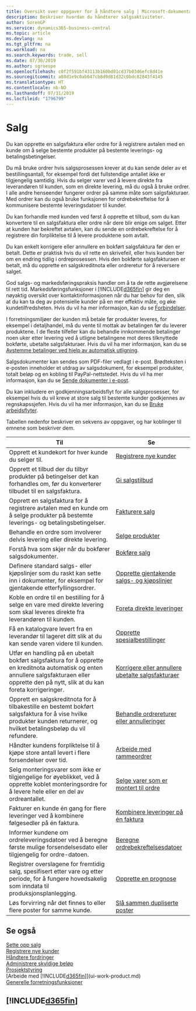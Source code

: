 ```yaml
---
title: Oversikt over oppgaver for å håndtere salg | Microsoft-dokumentasjon
description: Beskriver hvordan du håndterer salgsaktiviteter.
author: SorenGP
ms.service: dynamics365-business-central
ms.topic: article
ms.devlang: na
ms.tgt_pltfrm: na
ms.workload: na
ms.search.keywords: trade, sell
ms.date: 07/30/2019
ms.author: sgroespe
ms.openlocfilehash: c0f2f591bf43113b160bd81cd37b03d6efc8d41e
ms.sourcegitcommit: a88d1e9c0ab647cb8d9d81d32c0bdc82843f4145
ms.translationtype: HT
ms.contentlocale: nb-NO
ms.lasthandoff: 07/31/2019
ms.locfileid: "1796799"
---
```

# <a name="sales"></a>Salg
Du kan opprette en salgsfaktura eller ordre for å registrere avtalen med en kunde om å selge bestemte produkter på bestemte leverings- og betalingsbetingelser.

Du må bruke ordrer hvis salgsprosessen krever at du kan sende deler av et bestillingsantall, for eksempel fordi det fullstendige antallet ikke er tilgjengelig samtidig. Hvis du selger varer ved å levere direkte fra leverandøren til kunden, som en direkte levering, må du også å bruke ordrer. I alle andre henseender fungerer ordrer på samme måte som salgsfakturaer. Med ordrer kan du også bruke funksjonen for ordrebekreftelse for å kommunisere bestemte leveringsdatoer til kunder.  

Du kan forhandle med kunden ved først å opprette et tilbud, som du kan konvertere til en salgsfaktura eller ordre når dere blir enige om salget. Etter at kunden har bekreftet avtalen, kan du sende en ordrebekreftelse for å registrere din forpliktelse til å levere produktene som avtalt.

Du kan enkelt korrigere eller annullere en bokført salgsfaktura før den er betalt. Dette er praktisk hvis du vil rette en skrivefeil, eller hvis kunden ber om en endring tidlig i ordreprosessen. Hvis den bokførte salgsfakturaen er betalt, må du opprette en salgskreditnota eller ordreretur for å reversere salget.

God salgs- og markedsføringspraksis handler om å ta de rette avgjørelsene til rett tid. Markedsføringsfunksjoner i [!INCLUDE[d365fin](includes/d365fin_md.md)] gir deg en nøyaktig oversikt over kontaktinformasjonen når du har behov for den, slik at du kan ta deg av potensielle kunder på en mer effektiv måte, og øke kundetilfredsheten. Hvis du vil ha mer informasjon, kan du se [Forbindelser](marketing-relationship-management.md).

I forretningsmiljøer der kunden må betale før produkter leveres, for eksempel i detaljhandel, må du vente til mottak av betalingen før du leverer produktene. I de fleste tilfeller kan du behandle innkommende betalinger noen uker etter levering ved å utligne betalingene mot deres tilknyttede bokførte, ubetalte salgsfakturaer. Hvis du vil ha mer informasjon, kan du se [Avstemme betalinger ved hjelp av automatisk utligning](receivables-how-reconcile-payments-auto-application.md).

Salgsdokumenter kan sendes som PDF-filer vedlagt i e-post. Brødteksten i e-posten inneholder et utdrag av salgsdokument, for eksempel produkter, totalt beløp og en kobling til PayPal-nettstedet. Hvis du vil ha mer informasjon, kan du se [Sende dokumenter i e-post](ui-how-send-documents-email.md).

Du kan inkludere en godkjenningsarbeidsflyt for alle salgsprosesser, for eksempel hvis du vil kreve at store salg til bestemte kunder godkjennes av regnskapssjefen. Hvis du vil ha mer informasjon, kan du se [Bruke arbeidsflyter](across-use-workflows.md).

Tabellen nedenfor beskriver en sekvens av oppgaver, og har koblinger til emnene som beskriver dem.

| Til | Se |
| --- | --- |
|Opprett et kundekort for hver kunde du selger til.|[Registrere nye kunder](sales-how-register-new-customers.md)|
| Opprett et tilbud der du tilbyr produkter på betingelser det kan forhandles om, før du konverterer tilbudet til en salgsfaktura. |[Gi salgstilbud](sales-how-make-offers.md) |
| Opprett en salgsfaktura for å registrere avtalen med en kunde om å selge produkter på bestemte leverings- og betalingsbetingelser. |[Fakturere salg](sales-how-invoice-sales.md) |
| Behandle en ordre som involverer delvis levering eller direkte levering. |[Selge produkter](sales-how-sell-products.md) |
|Forstå hva som skjer når du bokfører salgsdokumenter.|[Bokføre salg](ui-post-sales.md)|
|Definere standard salgs- eller kjøpslinjer som du raskt kan sette inn i dokumenter, for eksempel for gjentakende etterfyllingsordrer.|[Opprette gjentakende salgs- og kjøpslinjer](sales-how-work-standard-lines.md)|  
| Koble en ordre til en bestilling for å selge en vare med direkte levering som skal leveres direkte fra leverandøren til kunden. |[Foreta direkte leveringer](sales-how-drop-shipment.md) |
|Få en katalogvare levert fra en leverandør til lageret ditt slik at du kan sende varen videre til kunden.|[Opprette spesialbestillinger](sales-how-to-create-special-orders.md)|
| Utfør en handling på en ubetalt bokført salgsfaktura for å opprette en kreditnota automatisk og enten annullere salgsfakturaen eller opprette den på nytt, slik at du kan foreta korrigeringer. |[Korrigere eller annullere ubetalte salgsfakturaer](sales-how-correct-cancel-sales-invoice.md) |
| Opprett en salgskreditnota for å tilbakestille en bestemt bokført salgsfaktura for å vise hvilke produkter kunden returnerer, og hvilket betalingsbeløp du vil refundere. |[Behandle ordrereturer eller annulleringer](sales-how-process-sales-returns-cancellations.md) |
|Håndter kundens forpliktelse til å kjøpe store antall levert i flere forsendelser over tid.|[Arbeide med rammeordrer](sales-how-to-create-blanket-sales-orders.md)|
|Selg monteringsvarer som ikke er tilgjengelige for øyeblikket, ved å opprette koblet monteringsordre for å levere hele eller en del av ordreantallet.|[Selge varer som er montert til ordre](assembly-how-to-sell-items-assembled-to-order.md)|
|Fakturer en kunde én gang for flere leveringer ved å kombinere følgesedler på én faktura.|[Kombinere leveringer på én faktura](sales-how-to-combine-shipments-on-a-single-invoice.md)|
|Informer kundene om ordreleveringsdatoer ved å beregne første mulige forsendelsesdato eller tilgjengelig for ordre-datoen.|[Beregne ordrebekreftelsesdatoer](sales-how-to-calculate-order-promising-dates.md)|
|Registrer overslagene for fremtidig salg, spesifisert etter vare og etter periode, for å fungere hovedsakelig som inndata til produksjonsplanlegging.|[Opprette en prognose](production-how-to-create-a-forecast.md)|
|Løs forvirring når det finnes to eller flere poster for samme kunde.|[Slå sammen dupliserte poster](sales-how-merge-duplicate-records.md)|

## <a name="see-also"></a>Se også
[Sette opp salg](sales-setup-sales.md)  
[Registrere nye kunder](sales-how-register-new-customers.md)  
[Håndtere fordringer](receivables-manage-receivables.md)  
[Administrere skyldige beløp](payables-manage-payables.md)  
[Prosjektstyring](projects-manage-projects.md)    
[Arbeide med [!INCLUDE[d365fin](includes/d365fin_md.md)]](ui-work-product.md)  
[Generelle forretningsfunksjoner](ui-across-business-areas.md)

## [!INCLUDE[d365fin](includes/free_trial_md.md)]  
